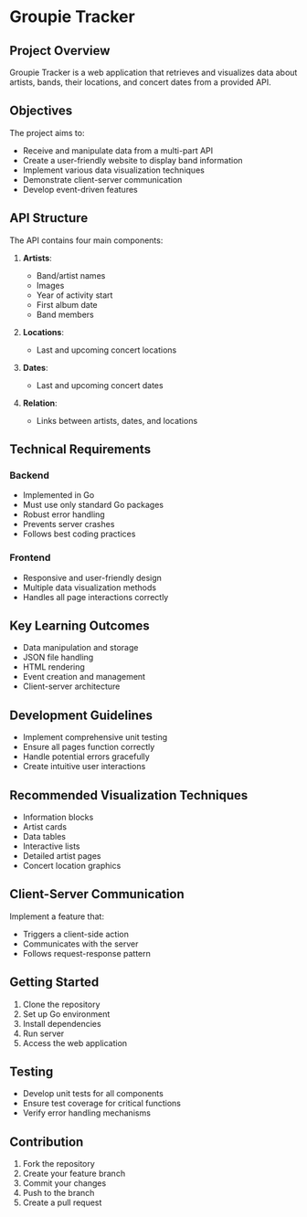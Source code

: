 # Groupie Tracker

## Project Overview

Groupie Tracker is a web application that retrieves and visualizes data about artists, bands, their locations, and concert dates from a provided API.

## Objectives

The project aims to:
- Receive and manipulate data from a multi-part API
- Create a user-friendly website to display band information
- Implement various data visualization techniques
- Demonstrate client-server communication
- Develop event-driven features

## API Structure

The API contains four main components:
1. **Artists**: 
   - Band/artist names
   - Images
   - Year of activity start
   - First album date
   - Band members

2. **Locations**: 
   - Last and upcoming concert locations

3. **Dates**: 
   - Last and upcoming concert dates

4. **Relation**: 
   - Links between artists, dates, and locations

## Technical Requirements

### Backend
- Implemented in Go
- Must use only standard Go packages
- Robust error handling
- Prevents server crashes
- Follows best coding practices

### Frontend
- Responsive and user-friendly design
- Multiple data visualization methods
- Handles all page interactions correctly

## Key Learning Outcomes

- Data manipulation and storage
- JSON file handling
- HTML rendering
- Event creation and management
- Client-server architecture

## Development Guidelines

- Implement comprehensive unit testing
- Ensure all pages function correctly
- Handle potential errors gracefully
- Create intuitive user interactions

## Recommended Visualization Techniques

- Information blocks
- Artist cards
- Data tables
- Interactive lists
- Detailed artist pages
- Concert location graphics

## Client-Server Communication

Implement a feature that:
- Triggers a client-side action
- Communicates with the server
- Follows request-response pattern

## Getting Started

1. Clone the repository
2. Set up Go environment
3. Install dependencies
4. Run server
5. Access the web application

## Testing

- Develop unit tests for all components
- Ensure test coverage for critical functions
- Verify error handling mechanisms

## Contribution

1. Fork the repository
2. Create your feature branch
3. Commit your changes
4. Push to the branch
5. Create a pull request
